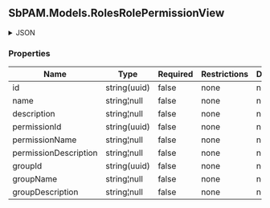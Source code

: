 
<h2 id="tocS_SbPAM.Models.RolesRolePermissionView">SbPAM.Models.RolesRolePermissionView</h2>

<a id="schemasbpam.models.rolesrolepermissionview"></a>
<a id="schema_SbPAM.Models.RolesRolePermissionView"></a>
<a id="tocSsbpam.models.rolesrolepermissionview"></a>
<a id="tocssbpam.models.rolesrolepermissionview"></a>

<details><summary>JSON</summary>


```json
{
  "id": "497f6eca-6276-4993-bfeb-53cbbbba6f08",
  "name": "string",
  "description": "string",
  "permissionId": "d5850203-7a23-4b4d-8f1b-99d510b781d3",
  "permissionName": "string",
  "permissionDescription": "string",
  "groupId": "eb54e96e-21b8-4f54-9cd4-80fccbd06f55",
  "groupName": "string",
  "groupDescription": "string"
}

```


</details>

### Properties

|Name|Type|Required|Restrictions|Description|
|---|---|---|---|---|
|id|string(uuid)|false|none|none|
|name|string¦null|false|none|none|
|description|string¦null|false|none|none|
|permissionId|string(uuid)|false|none|none|
|permissionName|string¦null|false|none|none|
|permissionDescription|string¦null|false|none|none|
|groupId|string(uuid)|false|none|none|
|groupName|string¦null|false|none|none|
|groupDescription|string¦null|false|none|none|


